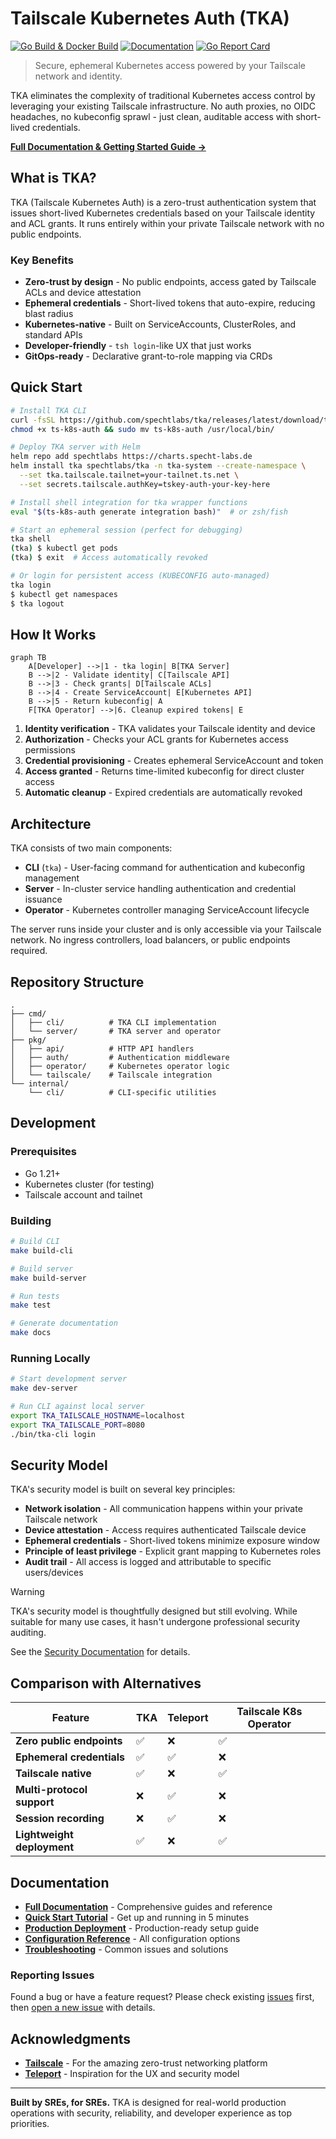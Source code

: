 # Tailscale Kubernetes Auth (TKA)

[![Go Build & Docker Build](https://github.com/spechtlabs/tka/actions/workflows/build.yaml/badge.svg)](https://github.com/spechtlabs/tka/actions/workflows/build.yaml)
[![Documentation](https://github.com/spechtlabs/tka/actions/workflows/docs-website.yaml/badge.svg)](https://github.com/spechtlabs/tka/actions/workflows/docs-website.yaml)
[![Go Report Card](https://goreportcard.com/badge/github.com/spechtlabs/tka)](https://goreportcard.com/report/github.com/spechtlabs/tka)

> Secure, ephemeral Kubernetes access powered by your Tailscale network and identity.

TKA eliminates the complexity of traditional Kubernetes access control by leveraging your existing Tailscale infrastructure. No auth proxies, no OIDC headaches, no kubeconfig sprawl - just clean, auditable access with short-lived credentials.

**[Full Documentation & Getting Started Guide →](https://tka.specht-labs.de)**

## What is TKA?

TKA (Tailscale Kubernetes Auth) is a zero-trust authentication system that issues short-lived Kubernetes credentials based on your Tailscale identity and ACL grants. It runs entirely within your private Tailscale network with no public endpoints.

### Key Benefits

- **Zero-trust by design** - No public endpoints, access gated by Tailscale ACLs and device attestation
- **Ephemeral credentials** - Short-lived tokens that auto-expire, reducing blast radius
- **Kubernetes-native** - Built on ServiceAccounts, ClusterRoles, and standard APIs
- **Developer-friendly** - `tsh login`-like UX that just works
- **GitOps-ready** - Declarative grant-to-role mapping via CRDs

## Quick Start

```bash
# Install TKA CLI
curl -fsSL https://github.com/spechtlabs/tka/releases/latest/download/ts-k8s-auth-linux-amd64 -o ts-k8s-auth
chmod +x ts-k8s-auth && sudo mv ts-k8s-auth /usr/local/bin/

# Deploy TKA server with Helm
helm repo add spechtlabs https://charts.specht-labs.de
helm install tka spechtlabs/tka -n tka-system --create-namespace \
  --set tka.tailscale.tailnet=your-tailnet.ts.net \
  --set secrets.tailscale.authKey=tskey-auth-your-key-here

# Install shell integration for tka wrapper functions
eval "$(ts-k8s-auth generate integration bash)"  # or zsh/fish

# Start an ephemeral session (perfect for debugging)
tka shell
(tka) $ kubectl get pods
(tka) $ exit  # Access automatically revoked

# Or login for persistent access (KUBECONFIG auto-managed)
tka login
$ kubectl get namespaces
$ tka logout
```

## How It Works

```mermaid
graph TB
    A[Developer] -->|1 - tka login| B[TKA Server]
    B -->|2 - Validate identity| C[Tailscale API]
    B -->|3 - Check grants| D[Tailscale ACLs]
    B -->|4 - Create ServiceAccount| E[Kubernetes API]
    B -->|5 - Return kubeconfig| A
    F[TKA Operator] -->|6. Cleanup expired tokens| E
```

1. **Identity verification** - TKA validates your Tailscale identity and device
2. **Authorization** - Checks your ACL grants for Kubernetes access permissions
3. **Credential provisioning** - Creates ephemeral ServiceAccount and token
4. **Access granted** - Returns time-limited kubeconfig for direct cluster access
5. **Automatic cleanup** - Expired credentials are automatically revoked

## Architecture

TKA consists of two main components:

- **CLI** (`tka`) - User-facing command for authentication and kubeconfig management
- **Server** - In-cluster service handling authentication and credential issuance
- **Operator** - Kubernetes controller managing ServiceAccount lifecycle

The server runs inside your cluster and is only accessible via your Tailscale network. No ingress controllers, load balancers, or public endpoints required.

## Repository Structure

```text
.
├── cmd/
│   ├── cli/          # TKA CLI implementation
│   └── server/       # TKA server and operator
├── pkg/
│   ├── api/          # HTTP API handlers
│   ├── auth/         # Authentication middleware
│   ├── operator/     # Kubernetes operator logic
│   └── tailscale/    # Tailscale integration
└── internal/
    └── cli/          # CLI-specific utilities
```

## Development

### Prerequisites

- Go 1.21+
- Kubernetes cluster (for testing)
- Tailscale account and tailnet

### Building

```bash
# Build CLI
make build-cli

# Build server
make build-server

# Run tests
make test

# Generate documentation
make docs
```

### Running Locally

```bash
# Start development server
make dev-server

# Run CLI against local server
export TKA_TAILSCALE_HOSTNAME=localhost
export TKA_TAILSCALE_PORT=8080
./bin/tka-cli login
```

## Security Model

TKA's security model is built on several key principles:

- **Network isolation** - All communication happens within your private Tailscale network
- **Device attestation** - Access requires authenticated Tailscale device
- **Ephemeral credentials** - Short-lived tokens minimize exposure window
- **Principle of least privilege** - Explicit grant mapping to Kubernetes roles
- **Audit trail** - All access is logged and attributable to specific users/devices

> [!WARNING]
> TKA's security model is thoughtfully designed but still evolving.
> While suitable for many use cases, it hasn't undergone professional security auditing.
>
> See the [Security Documentation](https://tka.specht-labs.de/explanation/security) for details.

## Comparison with Alternatives

| Feature | TKA | Teleport | Tailscale K8s Operator |
|---------|-----|----------|-------------------------|
| **Zero public endpoints** | ✅ | ❌ | ✅ |
| **Ephemeral credentials** | ✅ | ✅ | ❌ |
| **Tailscale native** | ✅ | ❌ | ✅ |
| **Multi-protocol support** | ❌ | ✅ | ❌ |
| **Session recording** | ❌ | ✅ | ❌ |
| **Lightweight deployment** | ✅ | ❌ | ✅ |

## Documentation

- **[Full Documentation](https://tka.specht-labs.de)** - Comprehensive guides and reference
- **[Quick Start Tutorial](https://tka.specht-labs.de/tutorials/quick)** - Get up and running in 5 minutes
- **[Production Deployment](https://tka.specht-labs.de/how-to/deploy-production)** - Production-ready setup guide
- **[Configuration Reference](https://tka.specht-labs.de/reference/configuration)** - All configuration options
- **[Troubleshooting](https://tka.specht-labs.de/how-to/troubleshooting)** - Common issues and solutions

### Reporting Issues

Found a bug or have a feature request? Please check existing [issues](https://github.com/spechtlabs/tka/issues) first, then [open a new issue](https://github.com/spechtlabs/tka/issues/new/choose) with details.

## Acknowledgments

- **[Tailscale](https://tailscale.com)** - For the amazing zero-trust networking platform
- **[Teleport](https://goteleport.com)** - Inspiration for the UX and security model

---

**Built by SREs, for SREs.** TKA is designed for real-world production operations with security, reliability, and developer experience as top priorities.
